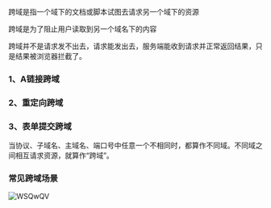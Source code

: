 跨域是指一个域下的文档或脚本试图去请求另一个域下的资源

跨域是为了阻止用户读取到另一个域名下的内容

跨域并不是请求发不出去，请求能发出去，服务端能收到请求并正常返回结果，只是结果被浏览器拦截了。

### 1、A链接跨域

### 2、重定向跨域

### 3、表单提交跨域

当协议、子域名、主域名、端口号中任意一个不相同时，都算作不同域。不同域之间相互请求资源，就算作“跨域”。

### 常见跨域场景

![WSQwQV](https://gitee.com/threecornerstones/ThreeCornerstones_Pic/raw/master/uPic/WSQwQV.png)